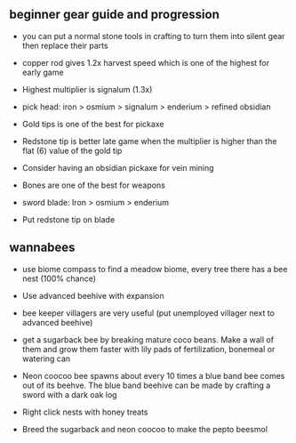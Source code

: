 

## beginner gear guide and progression

* you can put a normal stone tools in crafting to turn them into silent gear then replace their parts

* copper rod gives 1.2x harvest speed which is one of the highest for early game
* Highest multiplier is signalum (1.3x)
* pick head: iron > osmium > signalum > enderium > refined obsidian
* Gold tips is one of the best for pickaxe
* Redstone tip is better late game when the multiplier is higher than the flat (6) value of the gold tip
* Consider having an obsidian pickaxe for vein mining 

* Bones are one of the best for weapons
* sword blade: Iron > osmium > enderium 
* Put redstone tip on blade


## wannabees
* use biome compass to find a meadow biome, every tree there has a bee nest (100% chance)
* Use advanced beehive with expansion
* bee keeper villagers are very useful (put unemployed villager next to advanced beehive) 

* get a sugarback bee by breaking mature coco beans. Make a wall of them and grow them faster with lily pads of fertilization, bonemeal or watering can
* Neon coocoo bee spawns about every 10 times a blue band bee comes out of its beehve. The blue band beehive can be made by crafting a sword with a dark oak log
* Right click nests with honey treats
* Breed the sugarback and neon coocoo to make the pepto beesmol